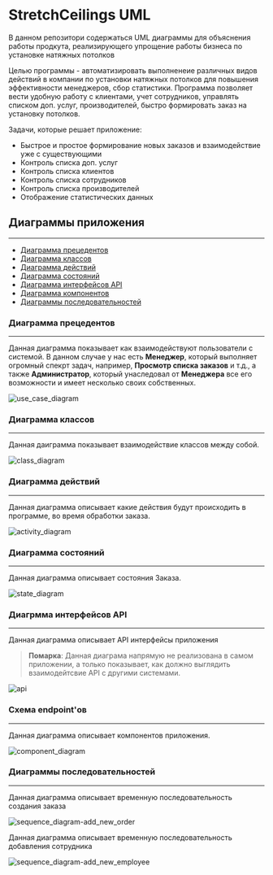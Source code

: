 # StretchCeilings UML

В данном репозитори содержаться UML диаграммы для объяснения работы продкута, реализирующего упрощение работы бизнеса по установке натяжных потолков

Целью программы - автоматизировать выполненеие различных видов действий в компании по установки натяжных потолков
для повышения эффективности менеджеров, сбор статистики. Программа позволяет вести удобную работу с клиентами,
учет сотрудников, управлять списком доп. услуг, производителей, быстро формировать заказ на установку потолков.

Задачи, которые решает приложение:

- Быстрое и простое формирование новых заказов и взаимодействие уже с существующими
- Контроль списка доп. услуг
- Контроль списка клиентов
- Контроль списка сотрудников
- Контроль списка производителей
- Отображение статистических данных

## Диаграммы приложения

---

- [Диаграмма прецедентов](#use-case-diagram)  
- [Диаграмма классов](#class-diagram)  
- [Диаграмма действий](#activity-diagram)  
- [Диаграмма состояний](#state-diagram)  
- [Диаграмма интерфейсов API](#api-diagram)  
- [Диаграмма компонентов](#components-diagram)  
- [Диаграммы последовательностей](#sequence-diagram)  

<h3 id='use-case-diagram'>Диаграмма прецедентов</h3>

---

Данная диаграмма показывает как взаимодействуют пользователи с системой.
В данном случае у нас есть **Менеджер**, который выполняет огромный спекрт задач, например, **Просмотр списка заказов**
и т.д., а также **Администратор**, который унаследовал от **Менеджера** все его возможности и имеет несколько своих собственных.

![use_case_diagram](assets/use_case_diagram.jpg)

<h3 id='class-diagram'>Диаграмма классов</h3>

---

Данная даиграмма показывает взаимодействие классов между собой.

![class_diagram](assets/class_diagram.jpg)

<h3 id='activity-diagram'>Диаграмма действий</h3>

---

Данная диаграмма описывает какие действия будут происходить в программе, во время обработки заказа.

![activity_diagram](assets/activity_diagram.jpg)

<h3 id='state-diagram'>Диаграмма состояний</h3>

---

Данная диаграмма описывает состояния Заказа.

![state_diagram](assets/state_diagram.jpg)

<h3 id='api-diagram'>Диагрмма интерфейсов API</h3>

---

Данная диаграмма описывает API интерфейсы приложения

> **Помарка**: Данная диаграма напрямую не реализована в самом приложении, а только показывает,
> как должно выглядить взаимодейтсвие API с другими системами.

![api](assets/api.jpg)

<h3 id='components-diagram'>Схема endpoint'ов</h3>

---

Данная диаграмма описывает компонентов приложения.

![component_diagram](assets/component_diagram.jpg)

<h3 id='sequence-diagram'>Диаграммы последовательностей</h3>

---

Данная диаграмма описывает временную последовательность создания заказа

![sequence_diagram-add_new_order](assets/sequence_diagram-add_new_order.jpg)

Данная диаграмма описывает временную последовательность добавления сотрудника

![sequence_diagram-add_new_employee](assets/sequence_diagram-add_new_employee.jpg)
